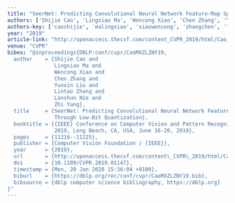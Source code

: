 ```yaml
---
title: "SeerNet: Predicting Convolutional Neural Network Feature-Map Sparsity Through Low-Bit Quantization"
authors: ['Shijie Cao', 'Lingxiao Ma', 'Wencong Xiao', 'Chen Zhang', 'Yunxin Liu', 'Lintao Zhang', 'Lanshun Nie', 'Zhi Yang']
authors-key: ['caoshijie', 'malingxiao', 'xiaowencong', 'zhangchen', 'liuyunxin', 'zhanglintao', 'nielanshun', 'yangzhi']
year: "2019"
article-link: "http://openaccess.thecvf.com/content_CVPR_2019/html/Cao_SeerNet_Predicting_Convolutional_Neural_Network_Feature-Map_Sparsity_Through_Low-Bit_Quantization_CVPR_2019_paper.html"
venue: "CVPR"
bibex: "@inproceedings{DBLP:conf/cvpr/CaoMXZLZNY19,
  author    = {Shijie Cao and
               Lingxiao Ma and
               Wencong Xiao and
               Chen Zhang and
               Yunxin Liu and
               Lintao Zhang and
               Lanshun Nie and
               Zhi Yang},
  title     = {SeerNet: Predicting Convolutional Neural Network Feature-Map Sparsity
               Through Low-Bit Quantization},
  booktitle = {{IEEE} Conference on Computer Vision and Pattern Recognition, {CVPR}
               2019, Long Beach, CA, USA, June 16-20, 2019},
  pages     = {11216--11225},
  publisher = {Computer Vision Foundation / {IEEE}},
  year      = {2019},
  url       = {http://openaccess.thecvf.com/content\_CVPR\_2019/html/Cao\_SeerNet\_Predicting\_Convolutional\_Neural\_Network\_Feature-Map\_Sparsity\_Through\_Low-Bit\_Quantization\_CVPR\_2019\_paper.html},
  doi       = {10.1109/CVPR.2019.01147},
  timestamp = {Mon, 20 Jan 2020 15:36:04 +0100},
  biburl    = {https://dblp.org/rec/conf/cvpr/CaoMXZLZNY19.bib},
  bibsource = {dblp computer science bibliography, https://dblp.org}
}"
---
```


